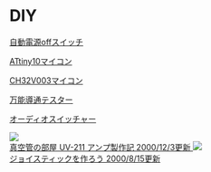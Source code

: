 # DIY

[自動電源offスイッチ](https://ruimo.github.io/auto_power_off/)

[ATtiny10マイコン](https://ruimo.github.io/attiny10-blink/)

[CH32V003マイコン](https://ruimo.github.io/ch32v003try/)

[万能導通テスター](https://ruimo.github.io/auto_power_off/)

[オーディオスイッチャー](https://ruimo.github.io/audioswitcher/)

<a href="https://www.ruimo.com/static/diy/tube/211/index.html">
<img src="https://www.ruimo.com/static/diy/tube/211/211idx.jpg">
<br>
真空管の部屋 UV-211 アンプ製作記 2000/12/3更新
</a>

<a href="https://www.ruimo.com/static/diy/joystick/index.html">
<img src="https://www.ruimo.com/static/diy/joystick/joystickTitle.jpg">
<br>
ジョイスティックを作ろう 2000/8/15更新
</a>
